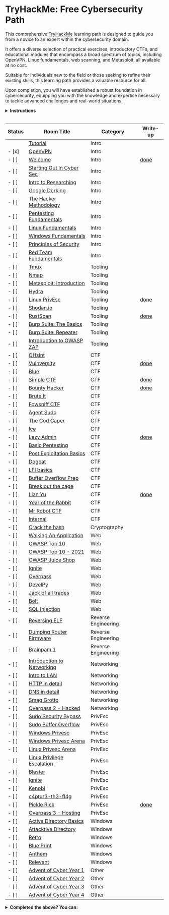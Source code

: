 # TryHackMe: Free Cybersecurity Path

This comprehensive [TryHackMe](https://tryhackme.com) learning path is designed to guide you from a novice to an expert within the cybersecurity domain. 

It offers a diverse selection of practical exercises, introductory CTFs, and educational modules that encompass a broad spectrum of topics, including OpenVPN, Linux fundamentals, web scanning, and Metasploit, all available at no cost.

Suitable for individuals new to the field or those seeking to refine their existing skills, this learning path provides a valuable resource for all.

Upon completion, you will have established a robust foundation in cybersecurity, equipping you with the knowledge and expertise necessary to tackle advanced challenges and real-world situations.

<details>
  <summary>
    <b>Instructions</b>
  </summary>

  You can find instructions on how to use this repository at [INSTRUCTIONS.md](/INSTRUCTIONS.md).
</details>

<br/>

<!-- - [ ] -->
<!-- - [ ] -->

| Status | Room Title                                                                    | Category            | Write-up                                 |
| ---    | ---                                                                           | ---                 | ---                                      |
|       | [Tutorial](https://tryhackme.com/room/tutorial)                               | Intro               |                                          |
| - [x]      | [OpenVPN](https://tryhackme.com/room/openvpn)                                 | Intro               |                                          |
| - [ ]      | [Welcome](https://tryhackme.com/jr/welcome)                                   | Intro               | [done](write-ups/level1/Welcome)         |
| - [ ]      | [Starting Out In Cyber Sec](https://tryhackme.com/room/startingoutincybersec) | Intro               |                                          |
| - [ ]      | [Intro to Researching](https://tryhackme.com/room/introtoresearch)            | Intro               |                                          |
| - [ ]      | [Google Dorking](https://tryhackme.com/room/googledorking)                    | Intro               |                                          |
| - [ ]      | [The Hacker Methodology](https://tryhackme.com/room/hackermethodology)        | Intro               |                                          |
| - [ ]      | [Pentesting Fundamentals](https://tryhackme.com/room/pentestingfundamentals)  | Intro               |                                          |
| - [ ]      | [Linux Fundamentals](https://tryhackme.com/module/linux-fundamentals)         | Intro               |                                          |
| - [ ]      | [Windows Fundamentals](https://tryhackme.com/module/windows-fundamentals)     | Intro               |                                          |
| - [ ]      | [Principles of Security](https://tryhackme.com/room/principlesofsecurity)     | Intro               |                                          |
| - [ ]      | [Red Team Fundamentals](https://tryhackme.com/room/redteamfundamentals)       | Intro               |                                          |
| - [ ]      | [Tmux](https://tryhackme.com/room/rptmux)                                     | Tooling             |                                          |
| - [ ]      | [Nmap](https://tryhackme.com/room/furthernmap)                                | Tooling             |                                          |
| - [ ]      | [Metasploit: Introduction](https://tryhackme.com/room/metasploitintro)        | Tooling             |                                          |
| - [ ]      | [Hydra](https://tryhackme.com/room/hydra)                                     | Tooling             |                                          |
| - [ ]      | [Linux PrivEsc](https://tryhackme.com/room/linuxprivesc)                      | Tooling             | [done](write-ups/level2/Linux%20PrivEsc) |
| - [ ]      | [Shodan.io](https://tryhackme.com/room/shodan)                                | Tooling             |                                          |
| - [ ]      | [RustScan](https://tryhackme.com/room/rustscan)                               | Tooling             | [done](write-ups/level2/RustScan)        |
| - [ ]      | [Burp Suite: The Basics](https://tryhackme.com/room/burpsuitebasics)          | Tooling             |                                          |
| - [ ]      | [Burp Suite: Repeater](https://tryhackme.com/room/burpsuiterepeater)          | Tooling             |                                          |
| - [ ]      | [Introduction to OWASP ZAP](https://tryhackme.com/room/learnowaspzap)         | Tooling             |                                          |
| - [ ]      | [OHsint](https://tryhackme.com/room/ohsint)                                   | CTF                 |                                          |
| - [ ]      | [Vulnversity](https://tryhackme.com/room/vulnversity)                         | CTF                 | [done](write-ups/level2/Vulnversity)     |
| - [ ]      | [Blue](https://tryhackme.com/room/blue)                                       | CTF                 |                                          |
| - [ ]      | [Simple CTF](https://tryhackme.com/room/easyctf)                              | CTF                 | [done](write-ups/level2/Simple%20CTF)    |
| - [ ]      | [Bounty Hacker](https://tryhackme.com/room/cowboyhacker)                      | CTF                 | [done](write-ups/level2/Bounty%20Hacker) |
| - [ ]      | [Brute It](https://tryhackme.com/room/bruteit)                                | CTF                 |                                          |
| - [ ]      | [Fowsniff CTF](https://tryhackme.com/room/ctf)                                | CTF                 |                                          |
| - [ ]      | [Agent Sudo](https://tryhackme.com/room/agentsudoctf)                         | CTF                 |                                          |
| - [ ]      | [The Cod Caper](https://tryhackme.com/room/thecodcaper)                       | CTF                 |                                          |
| - [ ]      | [Ice](https://tryhackme.com/room/ice)                                         | CTF                 |                                          |
| - [ ]      | [Lazy Admin](https://tryhackme.com/room/lazyadmin)                            | CTF                 | [done](write-ups/level3/Lazy%20Admin)    |
| - [ ]      | [Basic Pentesting](https://tryhackme.com/room/basicpentestingjt)              | CTF                 |                                          |
| - [ ]      | [Post Exploitation Basics](https://tryhackme.com/room/postexploit)            | CTF                 |                                          |
| - [ ]      | [Dogcat](https://tryhackme.com/room/dogcat)                                   | CTF                 |                                          |
| - [ ]      | [LFI basics](https://tryhackme.com/room/lfibasics)                            | CTF                 |                                          |
| - [ ]      | [Buffer Overflow Prep](https://tryhackme.com/room/bufferoverflowprep)         | CTF                 |                                          |
| - [ ]      | [Break out the cage](https://tryhackme.com/room/breakoutthecage1)             | CTF                 |                                          |
| - [ ]      | [Lian Yu](https://tryhackme.com/room/lianyu)                                  | CTF                 | [done](write-ups/level8/Lian%20Yu)       |
| - [ ]      | [Year of the Rabbit](https://tryhackme.com/room/yearoftherabbit)              | CTF                 |                                          |
| - [ ]      | [Mr Robot CTF](https://tryhackme.com/room/mrrobot)                            | CTF                 |                                          |
| - [ ]      | [Internal](https://tryhackme.com/room/internal)                               | CTF                 |                                          |
| - [ ]      | [Crack the hash](https://tryhackme.com/room/crackthehash)                     | Cryptography        |                                          |
| - [ ]      | [Walking An Application](https://tryhackme.com/room/walkinganapplication)     | Web                 |                                          |
| - [ ]      | [OWASP Top 10](https://tryhackme.com/room/owasptop10)                         | Web                 |                                          |
| - [ ]      | [OWASP Top 10 - 2021](https://tryhackme.com/room/owasptop102021)              | Web                 |                                          |
| - [ ]      | [OWASP Juice Shop](https://tryhackme.com/room/owaspjuiceshop)                 | Web                 |                                          |
| - [ ]      | [Ignite](https://tryhackme.com/room/ignite)                                   | Web                 |                                          |
| - [ ]      | [Overpass](https://tryhackme.com/room/overpass)                               | Web                 |                                          |
| - [ ]      | [DevelPy](https://tryhackme.com/room/bsidesgtdevelpy)                         | Web                 |                                          |
| - [ ]      | [Jack of all trades](https://tryhackme.com/room/jackofalltrades)              | Web                 |                                          |
| - [ ]      | [Bolt](https://tryhackme.com/room/bolt)                                       | Web                 |                                          |
| - [ ]      | [SQL Injection](https://tryhackme.com/room/sqlinjectionlm)                    | Web                 |                                          |
| - [ ]      | [Reversing ELF](https://tryhackme.com/room/reverselfiles)                     | Reverse Engineering |                                          |
| - [ ]      | [Dumping Router Firmware](https://tryhackme.com/room/rfirmware)               | Reverse Engineering |                                          |
| - [ ]      | [Brainpam 1](https://tryhackme.com/room/brainpan)                             | Reverse Engineering |                                          |
| - [ ]      | [Introduction to Networking](https://tryhackme.com/room/introtonetworking)    | Networking          |                                          |
| - [ ]      | [Intro to LAN](https://tryhackme.com/room/introtolan)                         | Networking          |                                          |
| - [ ]      | [HTTP in detail](https://tryhackme.com/room/httpindetail)                     | Networking          |                                          |
| - [ ]      | [DNS in detail](https://tryhackme.com/room/dnsindetail)                       | Networking          |                                          |
| - [ ]      | [Smag Grotto](https://tryhackme.com/room/smaggrotto)                          | Networking          |                                          |
| - [ ]      | [Overpass 2 - Hacked](https://tryhackme.com/room/overpass2hacked)             | Networking          |                                          |
| - [ ]      | [Sudo Security Bypass](https://tryhackme.com/room/sudovulnsbypass)            | PrivEsc             |                                          |
| - [ ]      | [Sudo Buffer Overflow](https://tryhackme.com/room/sudovulnsbof)               | PrivEsc             |                                          |
| - [ ]      | [Windows Privesc](https://tryhackme.com/room/windows10privesc)                | PrivEsc             |                                          |
| - [ ]      | [Windows Privesc Arena](https://tryhackme.com/room/windowsprivescarena)       | PrivEsc             |                                          |
| - [ ]      | [Linux Privesc Arena](https://tryhackme.com/room/linuxprivescarena)           | PrivEsc             |                                          |
| - [ ]      | [Linux Privilege Escalation](https://tryhackme.com/room/linprivesc)           | PrivEsc             |                                          |
| - [ ]      | [Blaster](https://tryhackme.com/room/blaster)                                 | PrivEsc             |                                          |
| - [ ]      | [Ignite](https://tryhackme.com/room/ignite)                                   | PrivEsc             |                                          |
| - [ ]      | [Kenobi](https://tryhackme.com/room/kenobi)                                   | PrivEsc             |                                          |
| - [ ]      | [c4ptur3-th3-fl4g](https://tryhackme.com/room/c4ptur3th3fl4g)                 | PrivEsc             |                                          |
| - [ ]      | [Pickle Rick](https://tryhackme.com/room/picklerick)                          | PrivEsc             | [done](write-ups/level7/Pickle%20Rick)   |
| - [ ]      | [Overpass 3 - Hosting](https://tryhackme.com/room/overpass3hosting)           | PrivEsc             |                                          |
| - [ ]      | [Active Directory Basics](https://tryhackme.com/room/winadbasics)             | Windows             |                                          |
| - [ ]      | [Attacktive Directory](https://tryhackme.com/room/attacktivedirectory)        | Windows             |                                          |
| - [ ]      | [Retro](https://tryhackme.com/room/retro)                                     | Windows             |                                          |
| - [ ]      | [Blue Print](https://tryhackme.com/room/blueprint)                            | Windows             |                                          |
| - [ ]      | [Anthem](https://tryhackme.com/room/anthem)                                   | Windows             |                                          |
| - [ ]      | [Relevant](https://tryhackme.com/room/relevant)                               | Windows             |                                          |
| - [ ]      | [Advent of Cyber Year 1](https://tryhackme.com/room/25daysofchristmas)        | Other               |                                          |
| - [ ]      | [Advent of Cyber Year 2](https://tryhackme.com/room/adventofcyber2)           | Other               |                                          |
| - [ ]      | [Advent of Cyber Year 3](https://tryhackme.com/room/adventofcyber3)           | Other               |                                          |
| - [ ]      | [Advent of Cyber Year 4](https://tryhackme.com/room/adventofcyber4)           | Other               |                                          |

<!-- Rooms that where made private: -->
<!-- | - [ ]      | [Crash Course Pentesting](https://tryhackme.com/room/ccpentesting)       | Intro               |                                          | -->
<!-- | - [ ]      | [Sublist3r](https://tryhackme.com/room/rpsublist3r)                      | Tooling             |                                          | -->
<!-- | - [ ]      | [Web Scanning](https://tryhackme.com/room/rpwebscanning)                 | Tooling             |                                          | -->
<!-- | - [ ]      | [Intro to x86 64](https://tryhackme.com/room/introtox8664)               | Reverse Engineering |                                          | -->
<!-- | - [ ]      | [CC Ghidra](https://tryhackme.com/room/ccghidra)                         | Reverse Engineering |                                          | -->
<!-- | - [ ]      | [CC Radare2](https://tryhackme.com/room/ccradare2)                       | Reverse Engineering |                                          | -->
<!-- | - [ ]      | [CC Steganography](https://tryhackme.com/room/ccstego)                   | Reverse Engineering |                                          | -->
<!-- | - [ ]      | [Reverse Engineering](https://tryhackme.com/room/reverseengineering)     | Reverse Engineering |                                          | -->

<details>
  <summary>
    <b>Completed the above? You can:</b>
  </summary>

  - Subscribe to TryHackMe to get paths featuring subscriber-only rooms, use my [referral link](https://tryhackme.com/signup?referrer=6291c8b35002ba0050e92637) to get a ***5$*** discount!
  - New challenge rooms are released weekly, have a go at them before the write-ups come out!
  - Create your challenge rooms for TryHackMe.
  - Join the TryHackMe King of the Hill (KOTH) challenges, check out my [KOTH toolkit repository](https://github.com/migueltc13/KoTH-Tools), for a collection of tools and scripts to help you win.
  - Sign up to other platforms such as [CTF time](https://ctftime.org/) and take part in competitive CTFs.
</details>
